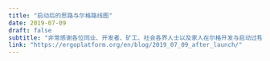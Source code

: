 ```yaml
---
title: "启动后的思路与尔格路线图"
date: 2019-07-09
draft: false
subtitle: "非常感谢各位同业、开发者、矿工、社会各界人士以及家人在尔格开发与启动过程中所给予的大力支持与无私帮助。" 
link: "https://ergoplatform.org/en/blog/2019_07_09_after_launch/"
---
```

